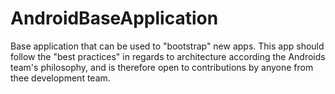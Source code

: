 # AndroidBaseApplication

Base application that can be used to "bootstrap" new apps.
This app should follow the "best practices" in regards to architecture according the Androids team's philosophy, and is therefore open to contributions by anyone from thee development team.  
